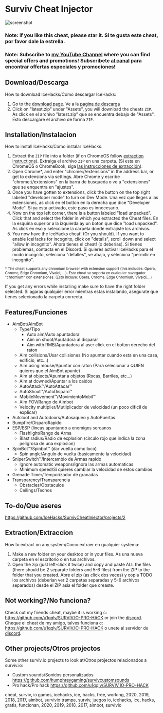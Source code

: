 # Surviv Cheat Injector
![screenshot](https://cdn.discordapp.com/attachments/658048925592453136/662775433292546062/ss.png)
### Note: if you like this cheat, please star it. Si te gusta este cheat, por favor dale la estrella.
### Note: Subscribe to [my YouTube Channel](https://www.youtube.com/c/IceHacks) where you can find special offers and promotions! Subscribete [al canal](https://www.youtube.com/c/IceHacks) para encontrar offertas especiales y promociones!
## Download/Descarga
How to download IceHacks/Como descargar IceHacks:

1. Go to the [download page](https://github.com/IceHacks/SurvivCheatInjector/releases/latest). Ve a la [pagina de descarga](https://github.com/IceHacks/SurvivCheatInjector/releases/latest)
2. Click on "latest.zip" under "Assets", you will download the cheats `ZIP`. As click en el archivo "latest.zip" que se encuentra debajo de "Assets". Esto descargare el archivo de forma `ZIP`.

## Installation/Instalacion
How to install IceHacks/Como instalar IceHacks:

1. Extract the `ZIP` file into a folder (if on ChromeOS follow [extraction instructions](#extraction)). Extraiga el archivo `ZIP` en una carpeta. (Si esta en ChromeOS o ChromeBook, siga [las instrucciones de extracción](#extraction)).
2. Open Chrome*, and enter "chrome://extensions" in the address bar, or get to extensions via settings. Abre Chrome y escribe "chrome://extensions" en la barra de busqueda o ve a "extensiones" que se enquentra en "ajustes".
3. Once you have gotten to extensions, click the button on the top right labeled "developer mode" to turn on Dev Mode. Una vez que lleges a las extensiones, as click en el botton en la derecha que dice "Developer Mode". Si ya esta activado, este paso es innecesario.
4. Now on the top left corner, there is a button labeled "load unpacked". Click that and select the folder in which you extracted the Cheat files. En la esquina superior a la izquierda ay un boton que dice "load unpacked". As click en eso y seleccione la carpeta donde extrajiste los archivos.
5. You now have the IceHacks cheat! (Or you should). If you want to enable IceHacks for incognito, click on "details", scroll down and select "allow in incognito". Ahora tienes el cheat! (o deberias). Si tienes problemas, contacta en el Discord. Si quieres activar IceHacks para el modo incognito, seleciona "detalles", ve abajo, y seleciona "permitir en incognito".

<sup>\* The cheat supports any chromium browser with extension support (this includes: Opera, Chrome, Edge Chromium, Vivaldi, ...). Este cheat se soporta en cualquier navegador "chromium" con extensiones. (Esto incluye: Opera, Chrome, Edge Chromium, Vivaldi,...)</sup>

If you get any errors while installing make sure to have the right folder selected. Si agaras qualquier error mientras estas instalando, asegurate que tienes selecionado la carpeta correcta.

## Features/Funciones
- AimBot/AimBot
  - Type/Tipo
    - Auto aim/Auto apuntadora
    - Aim on shoot/Aputadora al disparar
    - Aim with RMB/Apuntadora al aser click en el botton derecho del raton
  - Aim collisions/Usar collisiones (No apuntar cuando esta en una casa, edificio, etc...)
  - Aim using mouse/Apuntar con raton (Para selecionar a QUIEN quieres que el AimBot apunte)
  - Aim at objects/Apuntar a objetos (Rocas, Barriles, etc...)
  - Aim at downed/Apuntar a los caidos
  - AutoAttack™/AutoAttacar™
  - AutoShoot™/AutoDisparo™
  - MobileMovement™/MovimientoMobil™
  - Aim FOV/Rango de Aimbot
  - Velocity multiplier/Mutliplicador de velocidad (un poco dificil de explicar)
- Autoloot and Autodoors/Autosaqueo y AutoPuertas
- Bumpfire/DisparoRapido
- ESP/ESP (lineas apuntando a enemigos sercanos
  - Flashlight/Rango de Arma
  - Blast radius/Radio de explosion (circulo rojo que indica la zona peligrosa de una explosion)
- SpinBot™/Spinbot™ (dar vuelta como loco)
  - Spin angle/Angulo de vuelta (basicamente la velocidad)
- SniperSwitch™/Intercambio de Armas rapido
  - Ignore automatic weapons/Ignora las armas automaticas
  - Minimum speed/Si quieres cambiar la velocidad de estos cambios
- Grenade Timer/Temporizador de granadas
- Transparency/Transparencia
  - Obstacles/Obstaculos
  - Ceilings/Techos
  
## To-do/Que aseres
https://github.com/IceHacks/SurvivCheatInjector/projects/2

## Extraction/Extraccion
How to extract on any system/Como extraer en qualquier systema:

1. Make a new folder on your desktop or in your files. As una nueva carpeta en el escritorio o en tus archivos.
2. Open the zip (just left-click it twice) and copy and paste ALL the files (there should be 2 separate folders and 5-6 files) from the ZIP to the folder that you created. Abre el zip (as click dos veces) y copia TODO los archivos (deberian ver 2 carpetas separadas y 5-6 archivos separados) desde el ZIP asia el folder que creaste.

## Not working?/No funciona?

Check out my friends cheat, maybe it is working c: https://github.com/u1qqlv/SURVIV.IO-PRO-HACK or join the [discord](https://discordapp.com/invite/mvsqsfG). Cheque el cheat de my amigo, talves funciona c: https://github.com/u1qqlv/SURVIV.IO-PRO-HACK o unete al servidor de [discord](https://discordapp.com/invite/mvsqsfG).

## Other projects/Otros projectos

Some other surviv.io projects to look at/Otros projectos relacionados a surviv.io:
- Custom sounds/Sonidos personalizados https://github.com/humphreygaming/survivcustomsounds
- Pro hack/Pro hack https://github.com/u1qqlv/SURVIV.IO-PRO-HACK

cheat, surviv, io games, icehacks, ice, hacks, free, working, 2020, 2019, 2018, 2017, aimbot, survivio
trampa, surviv, juegos io, icehacks, ice, hacks, gratis, funcionan, 2020, 2019, 2018, 2017, aimbot, survivio
